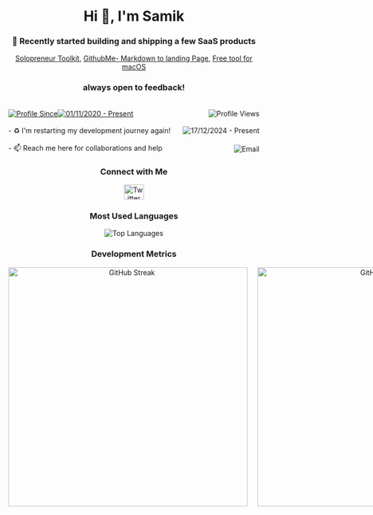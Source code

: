 
  
<h1 align="center" > Hi 👋, I'm Samik </h1>

<div align="center">

<h3 align="center"><strong>🚀 Recently started building and shipping a few SaaS products </strong></h3>
<p align="center">
  <a href="https://prosamik.com" target="_blank">Solopreneur Toolkit</a>, 
  <a href="https://githubme.com" target="_blank">GithubMe- Markdown to landing Page</a>, 
  <a href="https://githubme.com/prosamik/freescreenshot" target="_blank">Free tool for macOS</a> 
  
<h3 align="center"><strong> always open to feedback! </strong></h3>
</p>


</div>

<br>

<div style="display: flex; width: 100%; align-items: center;"><a href="https://x.com/proSamik"><img src="https://img.shields.io/badge/Profile%20Since-red" alt="Profile Since" /></a><a href="https://x.com/proSamik"><img src="https://img.shields.io/badge/01--Nov--2020-grey" alt="01/11/2020 - Present" /></a><a href="https://x.com/proSamik" style="margin-left: auto;"><img src="https://komarev.com/ghpvc/?username=proSamik&label=Profile%20views&color=2363F7&style=flat" alt="Profile Views" align="right" /></a></div>

<br>

<div style="display: flex; width: 100%; align-items: center;">- ♻️ I'm restarting my development journey again!<a href="https://x.com/proSamik" style="margin-left: auto;"><img src="https://img.shields.io/badge/17--Dec--2024-Present-red" alt="17/12/2024 - Present" align="right"/></a></div>

<br>

<div style="display: flex; width: 100%; align-items: center;">- 📫 Reach me here for collaborations and help<a href="mailto:samik@prosamik.com" style="margin-left: auto;"><img src="https://img.shields.io/badge/samik@prosamik.com-red" alt="Email" align="right"/></a></div>



<div align="center">

<h3>Connect with Me</h3> 

<p>
  <a href="https://x.com/proSamik" target="_blank">
    <img src="https://raw.githubusercontent.com/rahuldkjain/github-profile-readme-generator/master/src/images/icons/Social/twitter.svg" alt="Twitter" height="30" width="40" />
  </a>
</p>

</div>

<div align="center">
<h3> Most Used Languages </h3> 
<img src="https://github-readme-stats.vercel.app/api/top-langs?username=proSamik&theme=react&show_icons=true&locale=en&layout=compact" alt="Top Languages" />
</div>


<div align="center">
    <h3>Development Metrics</h3>
    <div style="display: flex; gap: 20px;">
        <img width="480" src="https://nirzak-streak-stats.vercel.app?user=proSamik&theme=dark&border_radius=5&date_format=j%20M%5B%20Y%5D" alt="GitHub Streak" />
        <img width="480" src="https://github-readme-stats.vercel.app/api?username=proSamik&theme=react&show_icons=true" alt="GitHub Stats" />
    </div>
</div>

<!-- 
<h3 align="center">Profile Data</h3>

<table>
<tr>
<th>Streak</th>
<th>GitHub Stats</th>
</tr>
<tr>
<td><img src="https://github-readme-streak-stats.herokuapp.com/?user=proSamik&theme=react" alt="GitHub Streak" /></td>
<td><img src="https://github-readme-stats.vercel.app/api?username=proSamik&theme=react&show_icons=true" alt="GitHub Stats" /></td>
</tr>
</table>

-->


<!-- Trophy Section (Optional, Uncomment to Use)
<div align="center">
  <a href="https://github.com/ryo-ma/github-profile-trophy" title="Go to Source">
    <img width=100% src="https://github-profile-trophy.vercel.app/?username=proSamik&theme=onedark&column=7" alt="GitHub Trophy" />
  </a>
</div>
-->
